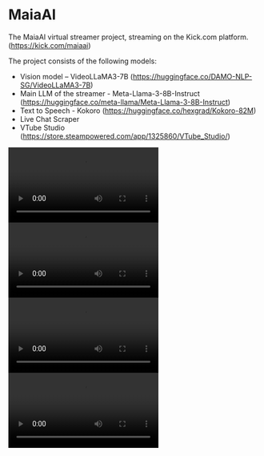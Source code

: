 # MaiaAI

The MaiaAI virtual streamer project, streaming on the Kick.com platform. (https://kick.com/maiaai)

The project consists of the following models:

* Vision model – VideoLLaMA3-7B (https://huggingface.co/DAMO-NLP-SG/VideoLLaMA3-7B)
* Main LLM of the streamer - Meta-Llama-3-8B-Instruct (https://huggingface.co/meta-llama/Meta-Llama-3-8B-Instruct)
* Text to Speech - Kokoro (https://huggingface.co/hexgrad/Kokoro-82M)
* Live Chat Scraper
* VTube Studio (https://store.steampowered.com/app/1325860/VTube_Studio/)

![](readme_videos/media1.mp4)
![](readme_videos/media2.mp4)
![](readme_videos/media3.mp4)
![](readme_videos/media4.mp4)
